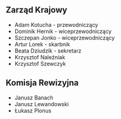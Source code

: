 ## Zarząd Krajowy
* Adam Kotucha - przewodniczący
* Dominik Hernik - wiceprzewodniczący
* Szczepan Jonko - wiceprzewodniczący
* Artur Lorek - skarbnik
* Beata Dziudzik - sekretarz
* Krzysztof Naleźniak
* Krzysztof Szewczyk

## Komisja Rewizyjna
* Janusz Banach
* Janusz Lewandowski
* Łukasz Plonus
